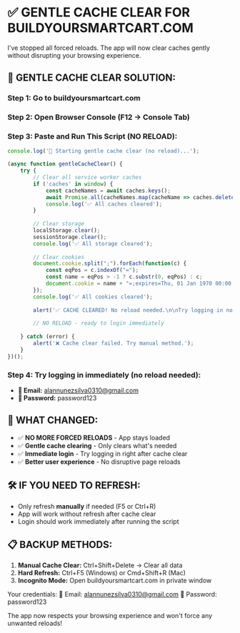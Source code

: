 ✅ GENTLE CACHE CLEAR FOR BUILDYOURSMARTCART.COM
==================================================

I've stopped all forced reloads. The app will now clear caches gently without disrupting your browsing experience.

## 🔧 GENTLE CACHE CLEAR SOLUTION:

### Step 1: Go to buildyoursmartcart.com
### Step 2: Open Browser Console (F12 → Console Tab)
### Step 3: Paste and Run This Script (NO RELOAD):

```javascript
console.log('🧹 Starting gentle cache clear (no reload)...');

(async function gentleCacheClear() {
    try {
        // Clear all service worker caches
        if ('caches' in window) {
            const cacheNames = await caches.keys();
            await Promise.all(cacheNames.map(cacheName => caches.delete(cacheName)));
            console.log('✅ All caches cleared');
        }
        
        // Clear storage
        localStorage.clear();
        sessionStorage.clear();
        console.log('✅ All storage cleared');
        
        // Clear cookies
        document.cookie.split(";").forEach(function(c) { 
            const eqPos = c.indexOf("=");
            const name = eqPos > -1 ? c.substr(0, eqPos) : c;
            document.cookie = name + "=;expires=Thu, 01 Jan 1970 00:00:00 GMT;path=/";
        });
        console.log('✅ All cookies cleared');
        
        alert('✅ CACHE CLEARED! No reload needed.\n\nTry logging in now:\n📧 Email: alannunezsilva0310@gmail.com\n🔑 Password: password123');
        
        // NO RELOAD - ready to login immediately
        
    } catch (error) {
        alert('❌ Cache clear failed. Try manual method.');
    }
})();
```

### Step 4: Try logging in immediately (no reload needed):
- **📧 Email:** alannunezsilva0310@gmail.com
- **🔑 Password:** password123

## 🔄 WHAT CHANGED:
- ✅ **NO MORE FORCED RELOADS** - App stays loaded
- ✅ **Gentle cache clearing** - Only clears what's needed
- ✅ **Immediate login** - Try logging in right after cache clear
- ✅ **Better user experience** - No disruptive page reloads

## 🛠️ IF YOU NEED TO REFRESH:
- Only refresh **manually** if needed (F5 or Ctrl+R)
- App will work without refresh after cache clear
- Login should work immediately after running the script

## 📋 BACKUP METHODS:
1. **Manual Cache Clear:** Ctrl+Shift+Delete → Clear all data
2. **Hard Refresh:** Ctrl+F5 (Windows) or Cmd+Shift+R (Mac)
3. **Incognito Mode:** Open buildyoursmartcart.com in private window

Your credentials:
📧 Email: alannunezsilva0310@gmail.com
🔑 Password: password123

The app now respects your browsing experience and won't force any unwanted reloads!